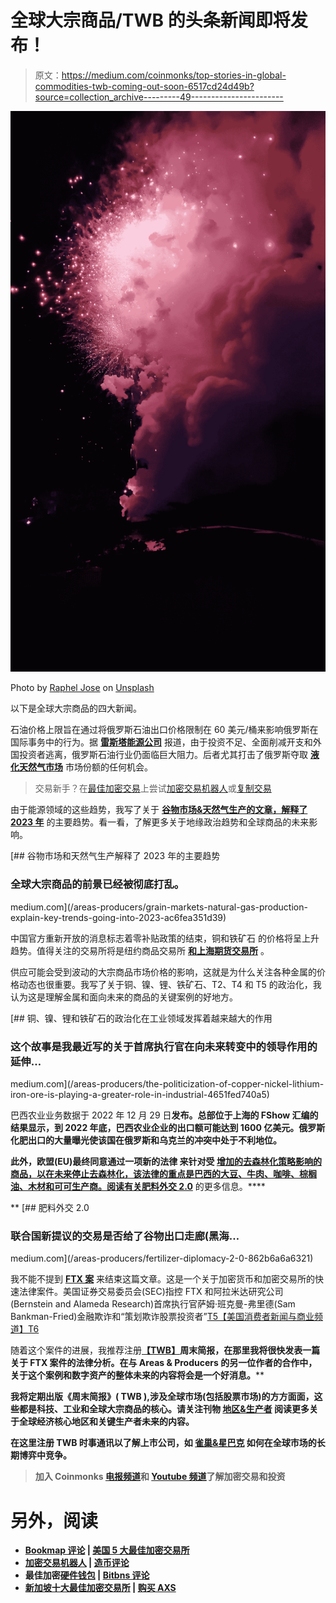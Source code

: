 # 全球大宗商品/TWB 的头条新闻即将发布！

> 原文：<https://medium.com/coinmonks/top-stories-in-global-commodities-twb-coming-out-soon-6517cd24d49b?source=collection_archive---------49----------------------->

![](img/a5a7406e957104cbe978c5892d21fce3.png)

Photo by [Raphel Jose](https://unsplash.com/@rapheltj17?utm_source=medium&utm_medium=referral) on [Unsplash](https://unsplash.com?utm_source=medium&utm_medium=referral)

以下是全球大宗商品的四大新闻。

石油价格上限旨在通过将俄罗斯石油出口价格限制在 60 美元/桶来影响俄罗斯在国际事务中的行为。据 [**雷斯塔能源公司**](https://jpt.spe.org/russia-is-staring-at-60-bbl-oil-now-and-plenty-more-problems-ahead) 报道，由于投资不足、全面削减开支和外国投资者逃离，俄罗斯石油行业仍面临巨大阻力。后者尤其打击了俄罗斯夺取 [**液化天然气市场**](https://rbnenergy.com/we-three-kings-is-us-lng-development-cornered-by-the-big-three-developers) 市场份额的任何机会。

> 交易新手？在[最佳加密交易](/coinmonks/crypto-exchange-dd2f9d6f3769)上尝试[加密交易机器人](/coinmonks/crypto-trading-bot-c2ffce8acb2a)或[复制交易](/coinmonks/top-10-crypto-copy-trading-platforms-for-beginners-d0c37c7d698c)

由于能源领域的这些趋势，我写了关于 [**谷物市场&天然气生产的文章，解释了 2023 年**](/areas-producers/grain-markets-natural-gas-production-explain-key-trends-going-into-2023-ac6fea351d39) 的主要趋势。看一看，了解更多关于地缘政治趋势和全球商品的未来影响。

[](/areas-producers/grain-markets-natural-gas-production-explain-key-trends-going-into-2023-ac6fea351d39) [## 谷物市场和天然气生产解释了 2023 年的主要趋势

### 全球大宗商品的前景已经被彻底打乱。

medium.com](/areas-producers/grain-markets-natural-gas-production-explain-key-trends-going-into-2023-ac6fea351d39) 

中国官方重新开放的消息标志着零补贴政策的结束，铜和铁矿石 的价格将呈上升趋势。值得关注的交易所将是纽约商品交易所 [**和上海期货交易所**](https://www.mining.com/copper-price-hits-2-week-high-as-china-further-eases-covid-curbs/) 。

供应可能会受到波动的大宗商品市场价格的影响，这就是为什么关注各种金属的价格动态也很重要。我写了关于铜、镍、锂、铁矿石、T2、T4 和 T5 的政治化，我认为这是理解金属和面向未来的商品的关键案例的好地方。

[](/areas-producers/the-politicization-of-copper-nickel-lithium-iron-ore-is-playing-a-greater-role-in-industrial-4651fed740a5) [## 铜、镍、锂和铁矿石的政治化在工业领域发挥着越来越大的作用

### 这个故事是我最近写的关于首席执行官在向未来转变中的领导作用的延伸…

medium.com](/areas-producers/the-politicization-of-copper-nickel-lithium-iron-ore-is-playing-a-greater-role-in-industrial-4651fed740a5) 

巴西农业业务数据于 2022 年 12 月 29 日[](https://en.fshow.org/news/show/id/567.shtml)**发布。总部位于上海的 FShow 汇编的结果显示，到 2022 年底，巴西农业企业的出口额可能达到 1600 亿美元。俄罗斯化肥出口的大量曝光使该国在俄罗斯和乌克兰的冲突中处于不利地位。**

**此外，欧盟(EU)最终同意通过一项新的法律 来针对受 [**增加的去森林化策略影响的商品，以在未来停止去森林化，该法律的重点是巴西的大豆、牛肉、咖啡、棕榈油、木材和可可生产商。阅读有关**](https://www.reuters.com/business/environment/eu-agrees-law-preventing-import-goods-linked-deforestation-2022-12-06/)**[**肥料外交 2.0**](/areas-producers/fertilizer-diplomacy-2-0-862b6a6a6321) 的更多信息。****

**[](/areas-producers/fertilizer-diplomacy-2-0-862b6a6a6321) [## 肥料外交 2.0

### 联合国新提议的交易是否给了谷物出口走廊(黑海…

medium.com](/areas-producers/fertilizer-diplomacy-2-0-862b6a6a6321) 

我不能不提到 [**FTX 案**](https://decrypt.co/117808/ftx-may-bring-sec-one-step-closer-to-banning-crypto-exchanges) 来结束这篇文章。这是一个关于加密货币和加密交易所的快速法律案件。美国证券交易委员会(SEC)指控 FTX 和阿拉米达研究公司(Bernstein and Alameda Research)首席执行官萨姆·班克曼-弗里德(Sam Bankman-Fried)金融欺诈和“策划欺诈股票投资者”[T5【美国消费者新闻与商业频道】T6](https://www.cnbc.com/2022/12/28/ftx-used-200-million-of-customer-funds-for-two-venture-investments.html?__source=androidappshare)

随着这个案件的进展，我推荐注册[**【TWB】**](/areas-producers/newsletters/the-weekend-brief-twb)**周末简报，在那里我将很快发表一篇关于 FTX 案件的法律分析。在与 Areas & Producers 的另一位作者的合作中，关于这个案例和数字资产的整体未来的内容将会是一个好消息。**** 

******我将定期出版《周末简报》( TWB ),涉及全球市场(包括股票市场)的方方面面，这些都是科技、工业和全球大宗商品的核心。请关注刊物** [**地区&生产者**](https://medium.com/areas-producers) **阅读更多关于全球经济核心地区和关键生产者未来的内容。******

****在这里注册 TWB 时事通讯[](/areas-producers/newsletters/the-weekend-brief-twb)**以了解上市公司，如 [**雀巢&星巴克**](/areas-producers/nestle-starbucks-anticipating-higher-growth-during-a-new-age-of-consumerism-this-christmas-f154af18b06d) 如何在全球市场的长期博弈中竞争。******

> ****加入 Coinmonks [电报频道](https://t.me/coincodecap)和 [Youtube 频道](https://www.youtube.com/c/coinmonks/videos)了解加密交易和投资****

# ****另外，阅读****

*   ****[Bookmap 评论](https://coincodecap.com/bookmap-review-2021-best-trading-software) | [美国 5 大最佳加密交易所](https://coincodecap.com/crypto-exchange-usa)****
*   ****[加密交易机器人](/coinmonks/crypto-trading-bot-c2ffce8acb2a) | [造币评论](https://coincodecap.com/coingate-review)****
*   ****最佳加密[硬件钱包](/coinmonks/hardware-wallets-dfa1211730c6) | [Bitbns 评论](/coinmonks/bitbns-review-38256a07e161)****
*   ****[新加坡十大最佳加密交易所](https://coincodecap.com/crypto-exchange-in-singapore) | [购买 AXS](https://coincodecap.com/buy-axs-token)****